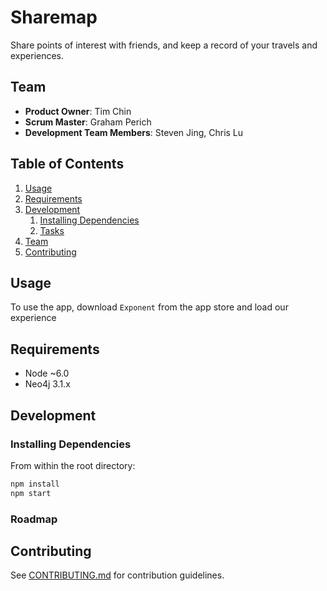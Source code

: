 # Sharemap

Share points of interest with friends, and keep a record of your travels and experiences.

## Team

  - __Product Owner__: Tim Chin
  - __Scrum Master__: Graham Perich
  - __Development Team Members__: Steven Jing, Chris Lu

## Table of Contents

1. [Usage](#Usage)
1. [Requirements](#requirements)
1. [Development](#development)
    1. [Installing Dependencies](#installing-dependencies)
    1. [Tasks](#tasks)
1. [Team](#team)
1. [Contributing](#contributing)

## Usage

To use the app, download `Exponent` from the app store and load our experience

## Requirements

- Node ~6.0
- Neo4j 3.1.x

## Development

### Installing Dependencies

From within the root directory:

```sh
npm install
npm start
```

### Roadmap



## Contributing

See [CONTRIBUTING.md](CONTRIBUTING.md) for contribution guidelines.
